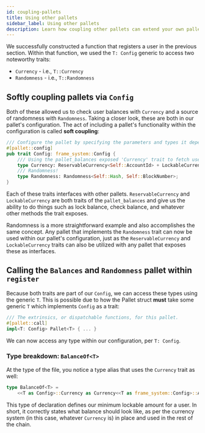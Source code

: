 ```yaml
---
id: coupling-pallets
title: Using other pallets
sidebar_label: Using other pallets
description: Learn how coupling other pallets can extend your own pallet's functionality
---
```


We successfully constructed a function that registers a user in the previous section.  Within that function, we used the `T: Config` generic to access two noteworthy traits:

- `Currency` - i.e., `T::Currency`
- `Randomness` -  i.e., `T::Randomness`

## Softly coupling pallets via `Config`

Both of these allowed us to check user balances with `Currency` and a source of randomness with `Randomness`.  Taking a closer look, these are both in our pallet's configuration.  The act of including a pallet's functionality within the configuration is called **soft coupling**:

```rust
/// Configure the pallet by specifying the parameters and types it depends on.
#[pallet::config]
pub trait Config: frame_system::Config {
    /// Using the pallet_balances exposed 'Currency' trait to fetch user balance info
    type Currency: ReservableCurrency<Self::AccountId> + LockableCurrency<Self::AccountId, Moment = Self::BlockNumber>;
    /// Randomness!
    type Randomness: Randomness<Self::Hash, Self::BlockNumber>;
}
```

Each of these traits interfaces with other pallets.  `ReservableCurrency` and `LockableCurrency` are both traits of the `pallet_balances` and give us the ability to do things such as lock balance, check balance, and whatever other methods the trait exposes.

Randomness is a more straightforward example and also accomplishes the same concept.  Any pallet that implements the `Randomness` trait can now be used within our pallet's configuration, just as the `ReservableCurrency` and `LockableCurrency` traits can also be utilized with any pallet that exposes these as interfaces.

## Calling the `Balances` and `Randomness` pallet within `register`

Because both traits are part of our `Config`, we can access these types using the generic `T`.  This is possible due to how the Pallet struct **must** take some generic `T` which implements `Config` as a trait:

```rust
/// The extrinsics, or dispatchable functions, for this pallet.
#[pallet::call]
impl<T: Config> Pallet<T> { ... }
```

We can now access any type within our configuration, per `T: Config`.

### Type breakdown: `BalanceOf<T>`

At the type of the file, you notice a type alias that uses the `Currency` trait as well: 

```rust
type BalanceOf<T> =
    <<T as Config>::Currency as Currency<<T as frame_system::Config>::AccountId>>::Balance;
```

This type of declaration defines our minimum lockable amount for a user.  In short, it correctly states what balance should look like, as per the currency system (in this case, whatever `Currency` is) in place and used in the rest of the chain.


